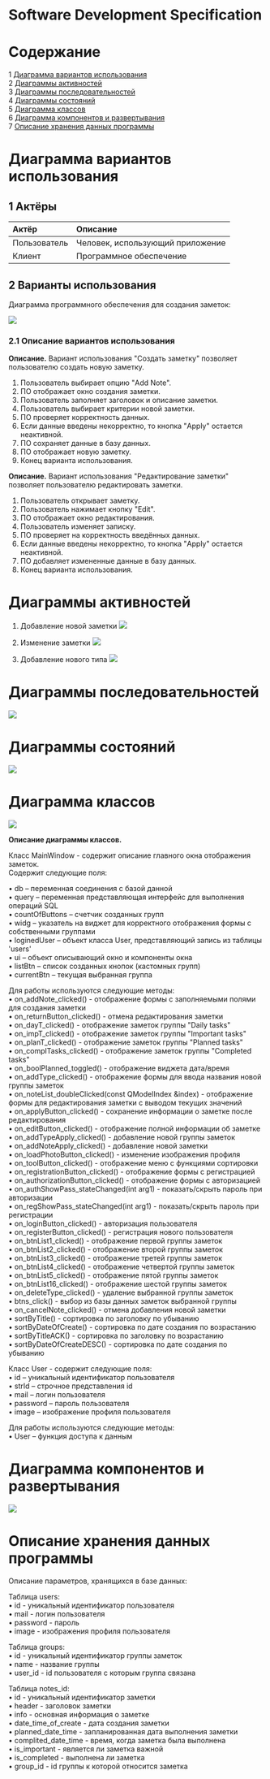 # Software Development Specification
# Содержание
1 [Диаграмма вариантов использования](#диаграмма-вариантов-использования)  
2 [Диаграммы активностей](#диаграммы-активностей)  
3 [Диаграммы последовательностей](#диаграммы-последовательностей)  
4 [Диаграммы состояний](#диаграммы-состояний)  
5 [Диаграмма классов](#диаграмма-классов)  
6 [Диаграмма компонентов и развертывания](#диаграмма-компонентов-и-развертывания)   
7 [Описание хранения данных программы](#описание-хранения-данных-программы)


# Диаграмма вариантов использования

## 1 Актёры

| Актёр                     | Описание                                                                                         |
| :------------------------ | :----------------------------------------------------------------------------------------------- |
| Пользователь              | Человек, использующий приложение                                                                 |
| Клиент                    | Программное обеспечение                                                                          |

## 2 Варианты использования

Диаграмма программного обеспечения для создания заметок:

![](files/diagramms_for_SDS/variants_of_use.jpg)

### 2.1 Описание вариантов использования 

**Описание.** 
Вариант использования "Создать заметку" позволяет пользователю создать новую заметку.

1. Пользователь выбирает опцию "Add Note".
2. ПО отображает окно создания заметки.
3. Пользователь заполняет заголовок и описание заметки.
4. Пользователь выбирает критерии новой заметки.
5. ПО проверяет корректность данных.
6. Если данные введены некорректно, то кнопка "Apply" остается неактивной.
7. ПО сохраняет данные в базу данных.
8. ПО отображает новую заметку.
9. Конец варианта использования.

**Описание.** 
Вариант использования "Редактирование заметки" позволяет пользователю редактировать заметки.

1. Пользователь открывает заметку.
2. Пользователь нажимает кнопку "Edit".
3. ПО отображает окно редактирования.
4. Пользователь изменяет записку.
5. ПО проверяет на корректность введённых данных. 
6. Если данные введены некорректно, то кнопка "Apply" остается неактивной.
7. ПО добавляет измененные данные в базу данных.
8. Конец варианта использования.

# Диаграммы активностей

1. Добавление новой заметки 
![](files/diagramms_for_SDS/activity_diagramm.jpg)

2. Изменение заметки
![](files/diagramms_for_SDS/activity_diagramm2.jpg)

3. Добавление нового типа 
![](files/diagramms_for_SDS/activity_diagramm3.jpg)

# Диаграммы последовательностей

![](files/diagramms_for_SDS/sequence_diagramm.jpg)

# Диаграммы состояний

![](files/diagramms_for_SDS/consistance_diagramm.jpg)

# Диаграмма классов

![](files/diagramms_for_SDS/class_diagramm.jpg)

**Описание диаграммы классов.**

Класс MainWindow - содержит описание главного окна отображения заметок.  
Содержит следующие поля: 

•	 db – переменная соединения с базой данной  
•	 query – переменная представляющая интерфейс для выполнения операций SQL  
•	 countOfButtons – счетчик созданных групп   
•	 widg – указатель на виджет для корректного отображения формы с собственными группами   
•	 loginedUser – объект класса User, представляющий запись из таблицы 'users'   
•	 ui – объект описывающий окно и компоненты окна   
•	 listBtn – список созданных кнопок (кастомных групп)    
•  currentBtn – текущая выбранная группа  

Для работы используются следующие методы:  
•	on_addNote_clicked() - отображение формы с заполняемыми полями для создания заметки  
•	on_returnButton_clicked() - отмена редактирования заметки  
•	on_dayT_clicked() - отображение заметок группы "Daily tasks"   
•	on_impT_clicked() - отображение заметок группы "Important tasks"  
•	on_planT_clicked() - отображение заметок группы "Planned tasks"   
•	on_complTasks_clicked()  - отображение заметок группы "Completed tasks"   
•	on_boolPlanned_toggled() - отображение виджета дата/время   
•	on_addType_clicked() - отображение формы для ввода названия новой группы заметок    
•	on_noteList_doubleClicked(const QModelIndex &index) - отображение формы для редактирования заметки с выводом текущих значений   
•	on_applyButton_clicked() - сохранение информации о заметке после редактирования  
•	on_editButton_clicked() - отображение полной информации об заметке    
•	on_addTypeApply_clicked() - добавление новой группы заметок  
•	on_addNoteApply_clicked() - добавление новой заметки    
•	on_loadPhotoButton_clicked() - изменение изображения профиля    
•	on_toolButton_clicked() - отображение меню с функциями сортировки   
•	on_registrationButton_clicked() - отображение формы с регистрацией    
•	on_authorizationButton_clicked() - отображение формы с авторизацией   
•	on_authShowPass_stateChanged(int arg1) - показать/скрыть пароль при авторизации   
•	on_regShowPass_stateChanged(int arg1) - показать/скрыть пароль при регистрации    
•	on_loginButton_clicked() - авторизация пользователя   
•	on_registerButton_clicked() - регистрация нового пользователя   
•	on_btnList1_clicked() - отображение первой группы заметок   
•	on_btnList2_clicked() - отображение второй группы заметок   
•	on_btnList3_clicked() - отображение третей группы заметок   
•	on_btnList4_clicked() - отображение четвертой группы заметок    
•	on_btnList5_clicked() - отображение пятой группы заметок    
•	on_btnList16_clicked() - отображение шестой группы заметок    
•	on_deleteType_clicked() - удаление выбранной группы заметок       
•	btns_click() - выбор из базы данных заметок выбранной группы      
•	on_cancelNote_clicked() - отмена добавления новой заметки   
•	sortByTitle() - сортировка по заголовку по убыванию   
•	sortByDateOfCreate() - сортировка по дате создания по возрастанию   
•	sortByTitleACK() - сортировка по заголовку по возрастанию   
•	sortByDateOfCreateDESC() - сортировка по дате создания по убыванию    

Класс User - содержит следующие поля:  
•	id –  уникальный идентификатор пользователя   
•	strId – строчное представления id   
•	mail – логин пользователя     
•	password – пароль пользователя    
•	image – изображение профиля пользователя    

Для работы используются следующие методы:  
•	User – функция доступа к данным   
  
# Диаграмма компонентов и развертывания

![](files/diagramms_for_SDS/deployment_diagram.jpg)

# Описание хранения данных программы  

Описание параметров, хранящихся в базе данных:  

Таблица users:    
•	id - уникальный идентификатор пользователя    
•	mail - логин пользователя   
•	password - пароль   
•	image - изображения профиля пользователя    

Таблица groups:   
•	id - уникальный идентификатор группы заметок    
•	name - название группы    
•	user_id - id пользователя с которым группа связана   

Таблица notes_id:   
•	id - уникальный идентификатор заметки   
•	header - заголовок заметки    
•	info - основная информация о заметке    
•	date_time_of_create - дата создания заметки   
•	planned_date_time - запланированная дата выполнения заметки   
•	complited_date_time - время, когда заметка была выполнена   
•	is_important - является ли заметка важной   
•	is_completed - выполнена ли заметка   
•	group_id - id группы к которой относится заметка    
